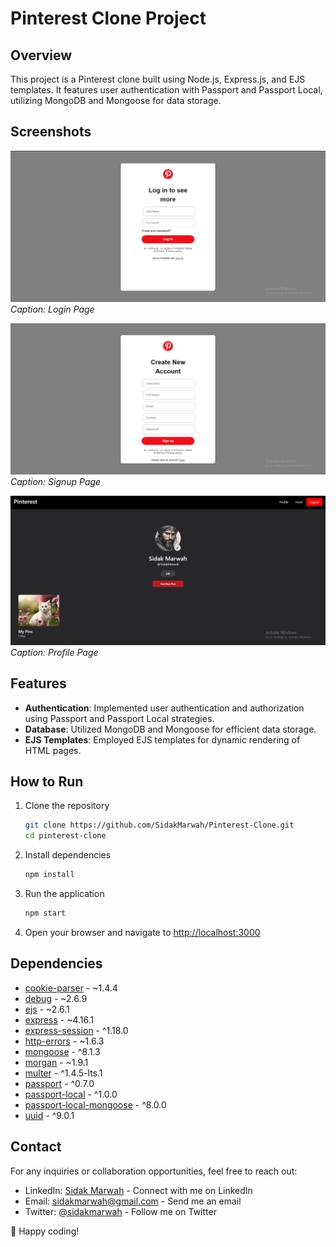 # Pinterest Clone Project

## Overview
This project is a Pinterest clone built using Node.js, Express.js, and EJS templates. It features user authentication with Passport and Passport Local, utilizing MongoDB and Mongoose for data storage.

## Screenshots
![Login Page](/screenshots/Login.png)
*Caption: Login Page*

![Signup Page](/screenshots/SignUp.png)
*Caption: Signup Page*

![Profile Page](/screenshots/Profile.png)
*Caption: Profile Page*

## Features
- **Authentication**: Implemented user authentication and authorization using Passport and Passport Local strategies.
- **Database**: Utilized MongoDB and Mongoose for efficient data storage.
- **EJS Templates**: Employed EJS templates for dynamic rendering of HTML pages.
  
## How to Run
1. Clone the repository
   ```bash
   git clone https://github.com/SidakMarwah/Pinterest-Clone.git
   cd pinterest-clone
   ```

2. Install dependencies
   ```bash
   npm install
   ```

3. Run the application
   ```bash
   npm start
   ```

4. Open your browser and navigate to [http://localhost:3000](http://localhost:3000)

## Dependencies
- [cookie-parser](https://www.npmjs.com/package/cookie-parser) - ~1.4.4
- [debug](https://www.npmjs.com/package/debug) - ~2.6.9
- [ejs](https://www.npmjs.com/package/ejs) - ~2.6.1
- [express](https://www.npmjs.com/package/express) - ~4.16.1
- [express-session](https://www.npmjs.com/package/express-session) - ^1.18.0
- [http-errors](https://www.npmjs.com/package/http-errors) - ~1.6.3
- [mongoose](https://www.npmjs.com/package/mongoose) - ^8.1.3
- [morgan](https://www.npmjs.com/package/morgan) - ~1.9.1
- [multer](https://www.npmjs.com/package/multer) - ^1.4.5-lts.1
- [passport](https://www.npmjs.com/package/passport) - ^0.7.0
- [passport-local](https://www.npmjs.com/package/passport-local) - ^1.0.0
- [passport-local-mongoose](https://www.npmjs.com/package/passport-local-mongoose) - ^8.0.0
- [uuid](https://www.npmjs.com/package/uuid) - ^9.0.1

## Contact
For any inquiries or collaboration opportunities, feel free to reach out:

- LinkedIn: [Sidak Marwah](https://www.linkedin.com/in/sidakmarwah/) - Connect with me on LinkedIn
- Email: [sidakmarwah@gmail.com](mailto:sidakmarwah@gmail.com) - Send me an email
- Twitter: [@sidakmarwah](https://twitter.com/sidakmarwah) - Follow me on Twitter

🚀 Happy coding!
